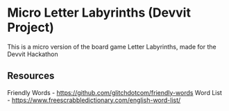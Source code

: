 # Micro Letter Labyrinths (Devvit Project)

This is a micro version of the board game Letter Labyrinths, made for the Devvit Hackathon

## Resources

Friendly Words - https://github.com/glitchdotcom/friendly-words
Word List - https://www.freescrabbledictionary.com/english-word-list/
